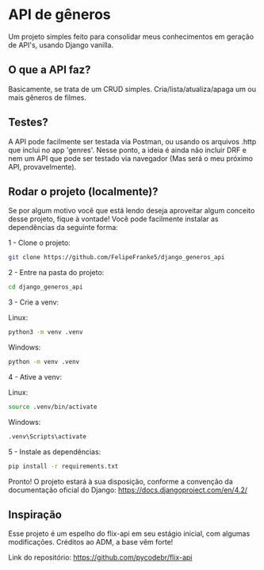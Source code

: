 
# API de gêneros

Um projeto simples feito para consolidar meus conhecimentos em geração de API's, usando Django vanilla.


## O que a API faz?

Basicamente, se trata de um CRUD simples. Cria/lista/atualiza/apaga um ou mais gêneros de filmes.


## Testes?

A API pode facilmente ser testada via Postman, ou usando os arquivos .http que inclui no app 'genres'. Nesse ponto, a ideia é ainda não incluir DRF e nem um API que pode ser testado via navegador (Mas será o meu próximo API, provavelmente).


## Rodar o projeto (localmente)?

Se por algum motivo você que está lendo deseja aproveitar algum conceito desse projeto, fique à vontade! Você pode facilmente instalar as dependências da seguinte forma:

1 - Clone o projeto:

```bash
git clone https://github.com/FelipeFranke5/django_generos_api
```

2 - Entre na pasta do projeto:

```bash
cd django_generos_api
```

3 - Crie a venv:

Linux:

```bash
python3 -m venv .venv
```

Windows:

```bash
python -m venv .venv
```

4 - Ative a venv:

Linux:

```bash
source .venv/bin/activate
```

Windows:

```bash
.venv\Scripts\activate
```

5 - Instale as dependências:

```bash
pip install -r requirements.txt
```

Pronto! O projeto estará à sua disposição, conforme a convenção da documentação oficial do Django:
https://docs.djangoproject.com/en/4.2/


## Inspiração

Esse projeto é um espelho do flix-api em seu estágio inicial, com algumas modificações. Créditos ao ADM, a base vêm forte!

Link do repositório:
https://github.com/pycodebr/flix-api
